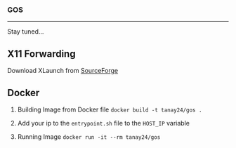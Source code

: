 ### GOS
---
Stay tuned...

## X11 Forwarding

Download XLaunch from [SourceForge](https://sourceforge.net/projects/vcxsrv/)

## Docker

1. Building Image from Docker file ```docker build -t tanay24/gos .```

2. Add your ip to the ```entrypoint.sh``` file to the ```HOST_IP``` variable

3. Running Image ```docker run -it --rm tanay24/gos```

